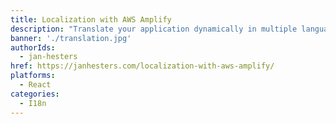 ```yaml
---
title: Localization with AWS Amplify
description: "Translate your application dynamically in multiple languages with AWS Amplify's I18n module. This tutorial will teach you how to use Amplify's internationalization."
banner: './translation.jpg'
authorIds:
  - jan-hesters
href: https://janhesters.com/localization-with-aws-amplify/
platforms:
  - React
categories:
  - I18n
---
```

